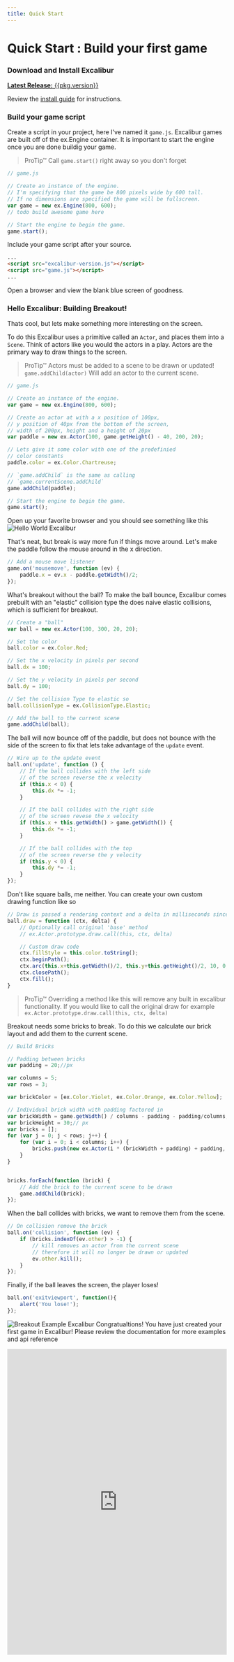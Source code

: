 ```yaml
---
title: Quick Start
---
```


# Quick Start : Build your first game

### Download and Install Excalibur 

<a href="https://github.com/excaliburjs/Excalibur/releases/tag/v{{pkg.version}}" class="btn btn-primary btn-lg">**Latest Release:** {{pkg.version}}</a>

Review the [install guide](/docs/install.html) for instructions.


### Build your game script

Create a script in your project, here I've named it `game.js`. Excalibur games are built off of the ex.Engine container. It is important to start the engine once you are done buildig your game.

>ProTip&trade;  Call `game.start()` right away so you don't forget


```javascript
// game.js

// Create an instance of the engine. 
// I'm specifying that the game be 800 pixels wide by 600 tall. 
// If no dimensions are specified the game will be fullscreen.
var game = new ex.Engine(800, 600);
// todo build awesome game here

// Start the engine to begin the game.
game.start();
```

Include your game script after your source.

```html
...
<script src="excalibur-version.js"></script>
<script src="game.js"></script>
...

```

Open a browser and view the blank blue screen of goodness.


### Hello Excalibur: Building Breakout!

Thats cool, but lets make something more interesting on the screen.

To do this Excalibur uses a primitive called an `Actor`, and places them into a `Scene`. Think of actors like you would the actors in a play. Actors are the primary way to draw things to the screen.


> ProTip&trade; Actors must be added to a scene to be drawn or updated! `game.addChild(actor)` Will add an actor to the current scene.

```javascript
// game.js

// Create an instance of the engine. 
var game = new ex.Engine(800, 600);

// Create an actor at with a x position of 100px,
// y position of 40px from the bottom of the screen,
// width of 200px, height and a height of 20px
var paddle = new ex.Actor(100, game.getHeight() - 40, 200, 20);

// Lets give it some color with one of the predefinied
// color constants
paddle.color = ex.Color.Chartreuse;

// `game.addChild` is the same as calling 
// `game.currentScene.addChild`
game.addChild(paddle);

// Start the engine to begin the game.
game.start();

```

Open up your favorite browser and you should see something like this
![Hello World Excalibur](images/quickstart/breakoutPartial.png "Hello World Excalibur")


That's neat, but break is way more fun if things move around. Let's make the paddle follow the mouse around in the x direction.
   
```javascript
// Add a mouse move listener
game.on('mousemove', function (ev) {
    paddle.x = ev.x - paddle.getWidth()/2;
});
```

What's breakout without the ball? To make the ball bounce, Excalibur comes prebuilt with an "elastic" collision type the does naive elastic collisions, which is sufficient for breakout.

```javascript
// Create a "ball"
var ball = new ex.Actor(100, 300, 20, 20);

// Set the color
ball.color = ex.Color.Red;

// Set the x velocity in pixels per second
ball.dx = 100;

// Set the y velocity in pixels per second
ball.dy = 100;

// Set the collision Type to elastic so 
ball.collisionType = ex.CollisionType.Elastic;

// Add the ball to the current scene
game.addChild(ball);

```

The ball will now bounce off of the paddle, but does not bounce with the side of the screen to fix that lets take advantage of the `update` event.

```javascript
// Wire up to the update event
ball.on('update', function () {
    // If the ball collides with the left side 
    // of the screen reverse the x velocity
    if (this.x < 0) {
        this.dx *= -1;
    }

    // If the ball collides with the right side
    // of the screen revese the x velocity
    if (this.x + this.getWidth() > game.getWidth()) {
        this.dx *= -1;
    }

    // If the ball collides with the top
    // of the screen reverse the y velocity
    if (this.y < 0) {
        this.dy *= -1;
    }    
});

```

Don't like square balls, me neither. You can create your own custom drawing function like so


```javascript
// Draw is passed a rendering context and a delta in milliseconds since the last frame
ball.draw = function (ctx, delta) {
	// Optionally call original 'base' method
	// ex.Actor.prototype.draw.call(this, ctx, delta)

	// Custom draw code
    ctx.fillStyle = this.color.toString();
    ctx.beginPath();
    ctx.arc(this.x+this.getWidth()/2, this.y+this.getHeight()/2, 10, 0, Math.PI * 2);
    ctx.closePath();
    ctx.fill();
}

```
> ProTip&trade; Overriding a method like this will remove any built in excalibur functionality. If you would like to call the original draw for example `ex.Actor.prototype.draw.call(this, ctx, delta)`


Breakout needs some bricks to break. To do this we calculate our brick layout and add them to the current scene.

```javascript
// Build Bricks

// Padding between bricks
var padding = 20;//px

var columns = 5;
var rows = 3;

var brickColor = [ex.Color.Violet, ex.Color.Orange, ex.Color.Yellow];

// Individual brick width with padding factored in
var brickWidth = game.getWidth() / columns - padding - padding/columns; // px
var brickHeight = 30;// px
var bricks = [];
for (var j = 0; j < rows; j++) {
    for (var i = 0; i < columns; i++) {
        bricks.push(new ex.Actor(i * (brickWidth + padding) + padding, j * (brickHeight + padding) + padding, brickWidth, brickHeight, brickColor[j % brickColor.length]));
    }
}


bricks.forEach(function (brick) {
    // Add the brick to the current scene to be drawn
    game.addChild(brick);
});
```

When the ball collides with bricks, we want to remove them from the scene.
```javascript
// On collision remove the brick
ball.on('collision', function (ev) {
    if (bricks.indexOf(ev.other) > -1) {
        // kill removes an actor from the current scene
        // therefore it will no longer be drawn or updated
        ev.other.kill();
    }
});
```

Finally, if the ball leaves the screen, the player loses!
```javascript
ball.on('exitviewport', function(){
	alert('You lose!');
});

```

![Breakout Example Excalibur](images/quickstart/breakoutFinal.png "Breakout Example Excalibur")
Congratualtions! You have just created your first game in Excalibur! Please review the documentation for more examples and api reference

<iframe width="100%" height="700" src="http://jsfiddle.net/excaliburjs/6Ay9S/embedded/" allowfullscreen="allowfullscreen" frameborder="0"></iframe>





